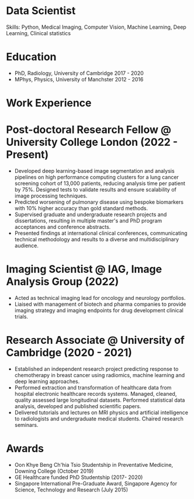 # Data Scientist
Skills: Python, Medical Imaging, Computer Vision, Machine Learning, Deep Learning, Clinical statistics

# Education

- PhD, Radiology, University of Cambridge 2017 - 2020
- MPhys, Physics, University of Manchster 2012 - 2016

# Work Experience
# Post-doctoral Research Fellow @ University College London (2022 - Present)
- Developed deep learning-based image segmentation and analysis pipelines on high performance computing clusters for a lung cancer screening cohort of 13,000 patients, reducing analysis time per patient by 75\%. Designed tests to validate results and ensure scalability of image processing techniques.
- Predicted worsening of pulmonary disease using bespoke biomarkers with 10% higher accuracy than gold standard methods.
- Supervised graduate and undergraduate research projects and dissertations, resulting in multiple master's and PhD program acceptances and conference abstracts.
- Presented findings at international clinical conferences, communicating technical methodology and results to a diverse and multidisciplinary audience.
  
# Imaging Scientist @ IAG, Image Analysis Group (2022)
- Acted as technical imaging lead for oncology and neurology portfolios.
- Liaised with management of biotech and pharma companies to provide imaging strategy and imaging endpoints for drug development clinical trials.

# Research Associate @ University of Cambridge (2020 - 2021)
- Established an independent research project predicting response to chemotherapy in breast cancer using radiomics, machine learning and deep learning approaches.
- Performed extraction and transformation of healthcare data from hospital electronic healthcare records systems. Managed, cleaned, quality assessed large longitudinal datasets. Performed statistical data analysis, developed and published scientific papers.
- Delivered tutorials and lectures on MRI physics and artificial intelligence to radiologists and undergraduate medical students. Chaired research seminars.

# Awards
- Oon Khye Beng Ch'hia Tsio Studentship in Preventative Medicine, Downing College (October 2019)
- GE Healthcare funded PhD Studentship (2017- 2020)
- Singapore International Pre-Graduate Award, Singapore Agency for Science, Technology and Research (July 2015)


